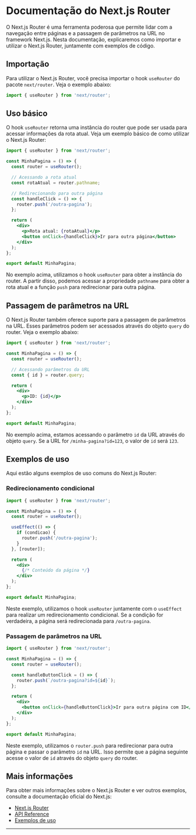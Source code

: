 # Documentação do Next.js Router

O Next.js Router é uma ferramenta poderosa que permite lidar com a navegação entre páginas e a passagem de parâmetros na URL no framework Next.js. Nesta documentação, explicaremos como importar e utilizar o Next.js Router, juntamente com exemplos de código.

## Importação

Para utilizar o Next.js Router, você precisa importar o hook `useRouter` do pacote `next/router`. Veja o exemplo abaixo:

```jsx
import { useRouter } from 'next/router';
```

## Uso básico

O hook `useRouter` retorna uma instância do router que pode ser usada para acessar informações da rota atual. Veja um exemplo básico de como utilizar o Next.js Router:

```jsx
import { useRouter } from 'next/router';

const MinhaPagina = () => {
  const router = useRouter();

  // Acessando a rota atual
  const rotaAtual = router.pathname;

  // Redirecionando para outra página
  const handleClick = () => {
    router.push('/outra-pagina');
  };

  return (
    <div>
      <p>Rota atual: {rotaAtual}</p>
      <button onClick={handleClick}>Ir para outra página</button>
    </div>
  );
};

export default MinhaPagina;
```

No exemplo acima, utilizamos o hook `useRouter` para obter a instância do router. A partir disso, podemos acessar a propriedade `pathname` para obter a rota atual e a função `push` para redirecionar para outra página.

## Passagem de parâmetros na URL

O Next.js Router também oferece suporte para a passagem de parâmetros na URL. Esses parâmetros podem ser acessados através do objeto `query` do router. Veja o exemplo abaixo:

```jsx
import { useRouter } from 'next/router';

const MinhaPagina = () => {
  const router = useRouter();

  // Acessando parâmetros da URL
  const { id } = router.query;

  return (
    <div>
      <p>ID: {id}</p>
    </div>
  );
};

export default MinhaPagina;
```

No exemplo acima, estamos acessando o parâmetro `id` da URL através do objeto `query`. Se a URL for `/minha-pagina?id=123`, o valor de `id` será `123`.

## Exemplos de uso

Aqui estão alguns exemplos de uso comuns do Next.js Router:

### Redirecionamento condicional

```jsx
import { useRouter } from 'next/router';

const MinhaPagina = () => {
  const router = useRouter();

  useEffect(() => {
    if (condicao) {
      router.push('/outra-pagina');
    }
  }, [router]);

  return (
    <div>
      {/* Conteúdo da página */}
    </div>
  );
};

export default MinhaPagina;
```

Neste exemplo, utilizamos o hook `useRouter` juntamente com o `useEffect` para realizar um redirecionamento condicional. Se a condição for verdadeira, a página será redirecionada para `/outra-pagina`.

### Passagem de parâmetros na URL

```jsx
import { useRouter } from 'next/router';

const MinhaPagina = () => {
  const router = useRouter();

  const handleButtonClick = () => {
    router.push(`/outra-pagina?id=${id}`);
  };

  return (
    <div>
      <button onClick={handleButtonClick}>Ir para outra página com ID</button>
    </div>
  );
};

export default MinhaPagina;
```

Neste exemplo, utilizamos o `router.push` para redirecionar para outra página e passar o parâmetro `id` na URL. Isso permite que a página seguinte acesse o valor de `id` através do objeto `query` do router.

## Mais informações

Para obter mais informações sobre o Next.js Router e ver outros exemplos, consulte a documentação oficial do Next.js:

- [Next.js Router](https://nextjs.org/docs/api-reference/next/router)
- [API Reference](https://nextjs.org/docs/api-reference/next/router)
- [Exemplos de uso](https://nextjs.org/docs/routing/dynamic-routes)

---